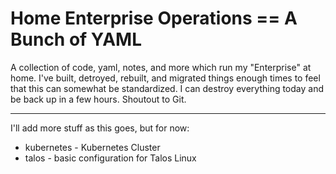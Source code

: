 # Home Enterprise Operations == A Bunch of YAML

A collection of code, yaml, notes, and more which run my "Enterprise" at home. I've built, detroyed, rebuilt, and migrated things enough times to feel that this can somewhat be standardized. I can destroy everything today and be back up in a few hours. Shoutout to Git.

---

I'll add more stuff as this goes, but for now:
- kubernetes - Kubernetes Cluster
- talos - basic configuration for Talos Linux